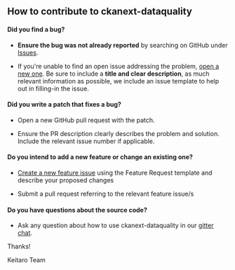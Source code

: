 ## How to contribute to ckanext-dataquality

#### **Did you find a bug?**

* **Ensure the bug was not already reported** by searching on GitHub under [Issues](https://github.com/keitaroinc/ckanext-dataquality/issues).

* If you're unable to find an open issue addressing the problem, [open a new one](https://github.com/keitaroinc/ckanext-dataquality/issues/new). Be sure to include a **title and clear description**, as much relevant information as possible, we include an issue template to help out in filling-in the issue.

#### **Did you write a patch that fixes a bug?**

* Open a new GitHub pull request with the patch.

* Ensure the PR description clearly describes the problem and solution. Include the relevant issue number if applicable.

#### **Do you intend to add a new feature or change an existing one?**

* [Create a new feature issue](https://github.com/keitaroinc/ckanext-dataquality/issues/new) using the Feature Request template and describe your proposed changes

* Submit a pull request referring to the relevant feature issue/s

#### **Do you have questions about the source code?**

* Ask any question about how to use ckanext-dataquality in our [gitter chat](https://gitter.im/keitaroinc/ckan).

Thanks!

Keitaro Team
